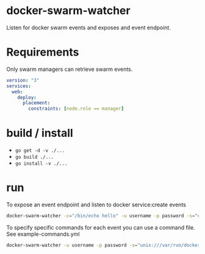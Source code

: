 # docker-swarm-watcher
Listen for docker swarm events and exposes and event endpoint.


# Requirements

Only swarm managers can retrieve swarm events.

```yml
version: "3"
services:
  web:
    deploy:
      placement:
        constraints: [node.role == manager]
```

# build / install 
- `go get -d -v ./...`
- `go build ./...`
- `go install -v ./...`

# run 

To expose an event endpoint and listen to docker service:create events

```bash
docker-swarm-watcher -c="/bin/echo hello" -u username -p password -s="unix:///var/run/docker.sock" -e="service:create"
```

To specify specific commands for each event you can use a command file. See example-commands.yml

```bash
docker-swarm-watcher -u username -p password -s="unix:///var/run/docker.sock" -f="/home/user/commands.yml"
```
